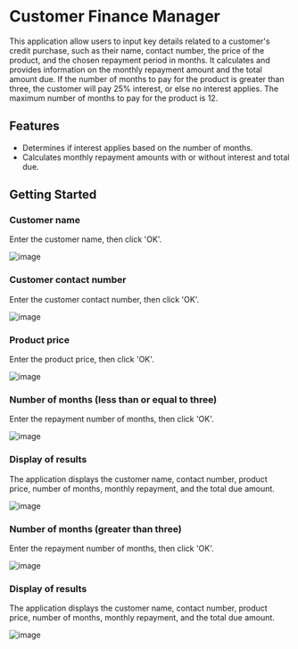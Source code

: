 # Customer Finance Manager
This application allow users to input key details related to a customer's credit purchase, such as their name, contact number, the price of the product, and the chosen repayment period in months. It calculates and provides information on the monthly repayment amount and the total amount due. If the number of months to pay for the product is greater than three, the customer will pay 25% interest, or else no interest applies. The maximum number of months to pay for the product is 12.

## Features
- Determines if interest applies based on the number of months.
- Calculates monthly repayment amounts with or without interest and total due.

## Getting Started

### Customer name
Enter the customer name, then click 'OK'.

![image](https://github.com/basgbasg/test/assets/133644970/03049a55-f73e-4777-9841-8cbe31f5fc16)


### Customer contact number
Enter the customer contact number, then click 'OK'.

![image](https://github.com/basgbasg/test/assets/133644970/206fc7f8-5c3c-48ee-a7fe-b9ae23e955b8)


### Product price
Enter the product price, then click 'OK'.

![image](https://github.com/basgbasg/test/assets/133644970/453b3bcf-0510-40c1-900b-33683df4810a)

### Number of months (less than or equal to three)
Enter the repayment number of months, then click 'OK'.

![image](https://github.com/basgbasg/test/assets/133644970/cc364e2f-ff46-4b10-8f38-a248409de818)

### Display of results
The application displays the customer name, contact number, product price, number of months, monthly repayment, and the total due amount.

![image](https://github.com/basgbasg/test/assets/133644970/e9cb11f3-ee0f-41df-bdc1-757a28448fc0)

### Number of months (greater than three)
Enter the repayment number of months, then click 'OK'.

![image](https://github.com/basgbasg/test/assets/133644970/f6ec78dc-356f-4219-bb5f-08dc650777ae)

### Display of results
The application displays the customer name, contact number, product price, number of months, monthly repayment, and the total due amount.

![image](https://github.com/basgbasg/test/assets/133644970/43b8cec8-9035-41c3-9389-cae9f18aa841)
